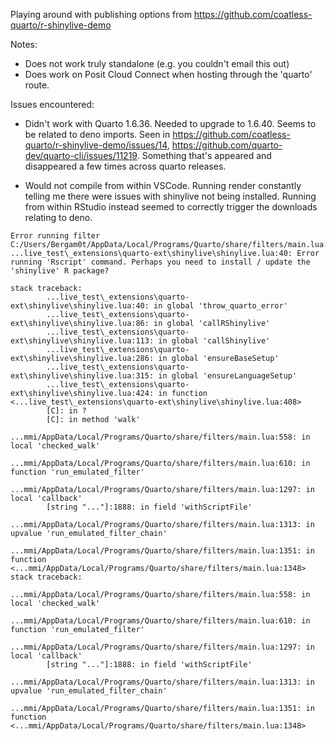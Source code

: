 Playing around with publishing options from https://github.com/coatless-quarto/r-shinylive-demo

Notes:

- Does not work truly standalone (e.g. you couldn't email this out)
- Does work on Posit Cloud Connect when hosting through the 'quarto' route.


Issues encountered:

- Didn't work with Quarto 1.6.36. Needed to upgrade to 1.6.40. Seems to be related to deno imports. Seen in https://github.com/coatless-quarto/r-shinylive-demo/issues/14, https://github.com/quarto-dev/quarto-cli/issues/11219. Something that's appeared and disappeared a few times across quarto releases.

- Would not compile from within VSCode. Running render constantly telling me there were issues with shinylive not being installed. Running from within RStudio instead seemed to correctly trigger the downloads relating to deno.

```
Error running filter C:/Users/Bergam0t/AppData/Local/Programs/Quarto/share/filters/main.lua:
...live_test\_extensions\quarto-ext\shinylive\shinylive.lua:40: Error running 'Rscript' command. Perhaps you need to install / update the 'shinylive' R package?

stack traceback:
        ...live_test\_extensions\quarto-ext\shinylive\shinylive.lua:40: in global 'throw_quarto_error'
        ...live_test\_extensions\quarto-ext\shinylive\shinylive.lua:86: in global 'callRShinylive'
        ...live_test\_extensions\quarto-ext\shinylive\shinylive.lua:113: in global 'callShinylive'
        ...live_test\_extensions\quarto-ext\shinylive\shinylive.lua:286: in global 'ensureBaseSetup'
        ...live_test\_extensions\quarto-ext\shinylive\shinylive.lua:315: in global 'ensureLanguageSetup'
        ...live_test\_extensions\quarto-ext\shinylive\shinylive.lua:424: in function <...live_test\_extensions\quarto-ext\shinylive\shinylive.lua:408>
        [C]: in ?
        [C]: in method 'walk'
        ...mmi/AppData/Local/Programs/Quarto/share/filters/main.lua:558: in local 'checked_walk'
        ...mmi/AppData/Local/Programs/Quarto/share/filters/main.lua:610: in function 'run_emulated_filter'
        ...mmi/AppData/Local/Programs/Quarto/share/filters/main.lua:1297: in local 'callback'
        [string "..."]:1888: in field 'withScriptFile'
        ...mmi/AppData/Local/Programs/Quarto/share/filters/main.lua:1313: in upvalue 'run_emulated_filter_chain'
        ...mmi/AppData/Local/Programs/Quarto/share/filters/main.lua:1351: in function <...mmi/AppData/Local/Programs/Quarto/share/filters/main.lua:1348>
stack traceback:
        ...mmi/AppData/Local/Programs/Quarto/share/filters/main.lua:558: in local 'checked_walk'
        ...mmi/AppData/Local/Programs/Quarto/share/filters/main.lua:610: in function 'run_emulated_filter'
        ...mmi/AppData/Local/Programs/Quarto/share/filters/main.lua:1297: in local 'callback'
        [string "..."]:1888: in field 'withScriptFile'
        ...mmi/AppData/Local/Programs/Quarto/share/filters/main.lua:1313: in upvalue 'run_emulated_filter_chain'
        ...mmi/AppData/Local/Programs/Quarto/share/filters/main.lua:1351: in function <...mmi/AppData/Local/Programs/Quarto/share/filters/main.lua:1348>
```
